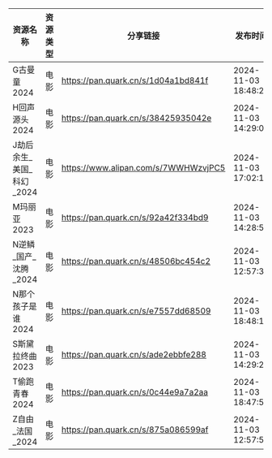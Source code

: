 | 资源名称             | 资源类型 | 分享链接                                 | 发布时间                |
| ---------------- | ---- | ------------------------------------ | ------------------- |
| G古曼童2024         | 电影   | https://pan.quark.cn/s/1d04a1bd841f  | 2024-11-03 18:48:28 |
| H回声源头2024        | 电影   | https://pan.quark.cn/s/38425935042e  | 2024-11-03 14:29:09 |
| J劫后余生_美国_科幻_2024 | 电影   | https://www.alipan.com/s/7WWHWzvjPC5 | 2024-11-03 17:02:10 |
| M玛丽亚2023         | 电影   | https://pan.quark.cn/s/92a42f334bd9  | 2024-11-03 14:28:53 |
| N逆鳞_国产_沈腾_2024   | 电影   | https://pan.quark.cn/s/48506bc454c2  | 2024-11-03 12:57:39 |
| N那个孩子是谁2024      | 电影   | https://pan.quark.cn/s/e7557dd68509  | 2024-11-03 18:48:12 |
| S斯黛拉终曲2023       | 电影   | https://pan.quark.cn/s/ade2ebbfe288  | 2024-11-03 14:29:27 |
| T偷跑青春2024        | 电影   | https://pan.quark.cn/s/0c44e9a7a2aa  | 2024-11-03 18:47:56 |
| Z自由_法国_2024      | 电影   | https://pan.quark.cn/s/875a086599af  | 2024-11-03 12:57:56 |
